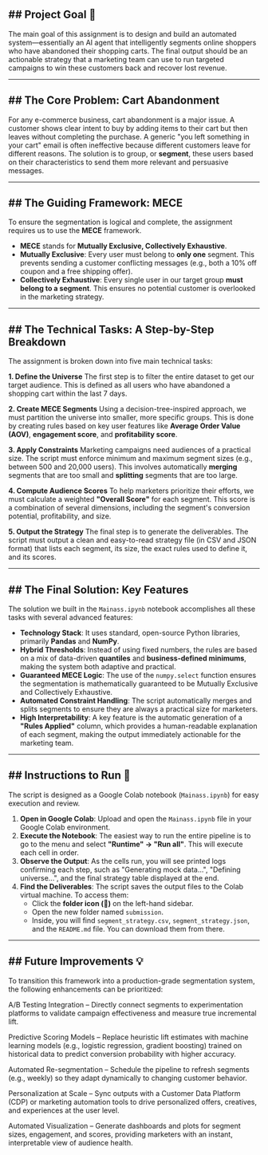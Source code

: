 
## ## Project Goal 🎯

The main goal of this assignment is to design and build an automated system—essentially an AI agent that intelligently segments online shoppers who have abandoned their shopping carts. The final output should be an actionable strategy that a marketing team can use to run targeted campaigns to win these customers back and recover lost revenue.

---
## ## The Core Problem: Cart Abandonment

For any e-commerce business, cart abandonment is a major issue. A customer shows clear intent to buy by adding items to their cart but then leaves without completing the purchase. A generic "you left something in your cart" email is often ineffective because different customers leave for different reasons. The solution is to group, or **segment**, these users based on their characteristics to send them more relevant and persuasive messages.

---
## ## The Guiding Framework: MECE

To ensure the segmentation is logical and complete, the assignment requires us to use the **MECE** framework.

* **MECE** stands for **Mutually Exclusive, Collectively Exhaustive**.
* **Mutually Exclusive**: Every user must belong to **only one** segment. This prevents sending a customer conflicting messages (e.g., both a 10% off coupon and a free shipping offer).
* **Collectively Exhaustive**: Every single user in our target group **must belong to a segment**. This ensures no potential customer is overlooked in the marketing strategy.

---
## ## The Technical Tasks: A Step-by-Step Breakdown

The assignment is broken down into five main technical tasks:

**1. Define the Universe**
The first step is to filter the entire dataset to get our target audience. This is defined as all users who have abandoned a shopping cart within the last 7 days.

**2. Create MECE Segments**
Using a decision-tree-inspired approach, we must partition the universe into smaller, more specific groups. This is done by creating rules based on key user features like **Average Order Value (AOV)**, **engagement score**, and **profitability score**.

**3. Apply Constraints**
Marketing campaigns need audiences of a practical size. The script must enforce minimum and maximum segment sizes (e.g., between 500 and 20,000 users). This involves automatically **merging** segments that are too small and **splitting** segments that are too large.

**4. Compute Audience Scores**
To help marketers prioritize their efforts, we must calculate a weighted **"Overall Score"** for each segment. This score is a combination of several dimensions, including the segment's conversion potential, profitability, and size.

**5. Output the Strategy**
The final step is to generate the deliverables. The script must output a clean and easy-to-read strategy file (in CSV and JSON format) that lists each segment, its size, the exact rules used to define it, and its scores.

---
## ## The Final Solution: Key Features

The solution we built in the `Mainass.ipynb` notebook accomplishes all these tasks with several advanced features:

* **Technology Stack**: It uses standard, open-source Python libraries, primarily **Pandas** and **NumPy**.
* **Hybrid Thresholds**: Instead of using fixed numbers, the rules are based on a mix of data-driven **quantiles** and **business-defined minimums**, making the system both adaptive and practical.
* **Guaranteed MECE Logic**: The use of the `numpy.select` function ensures the segmentation is mathematically guaranteed to be Mutually Exclusive and Collectively Exhaustive.
* **Automated Constraint Handling**: The script automatically merges and splits segments to ensure they are always a practical size for marketers.
* **High Interpretability**: A key feature is the automatic generation of a **"Rules Applied"** column, which provides a human-readable explanation of each segment, making the output immediately actionable for the marketing team.

---
## ## Instructions to Run 🚀

The script is designed as a Google Colab notebook (`Mainass.ipynb`) for easy execution and review.

1.  **Open in Google Colab**: Upload and open the `Mainass.ipynb` file in your Google Colab environment.
2.  **Execute the Notebook**: The easiest way to run the entire pipeline is to go to the menu and select **"Runtime" -> "Run all"**. This will execute each cell in order.
3.  **Observe the Output**: As the cells run, you will see printed logs confirming each step, such as "Generating mock data...", "Defining universe...", and the final strategy table displayed at the end.
4.  **Find the Deliverables**: The script saves the output files to the Colab virtual machine. To access them:
    * Click the **folder icon (📁)** on the left-hand sidebar.
    * Open the new folder named `submission`.
    * Inside, you will find `segment_strategy.csv`, `segment_strategy.json`, and the `README.md` file. You can download them from there.

---
## ## Future Improvements 💡

To transition this framework into a production-grade segmentation system, the following enhancements can be prioritized:

A/B Testing Integration – Directly connect segments to experimentation platforms to validate campaign effectiveness and measure true incremental lift.

Predictive Scoring Models – Replace heuristic lift estimates with machine learning models (e.g., logistic regression, gradient boosting) trained on historical data to predict conversion probability with higher accuracy.

Automated Re-segmentation – Schedule the pipeline to refresh segments (e.g., weekly) so they adapt dynamically to changing customer behavior.

Personalization at Scale – Sync outputs with a Customer Data Platform (CDP) or marketing automation tools to drive personalized offers, creatives, and experiences at the user level.

Automated Visualization – Generate dashboards and plots for segment sizes, engagement, and scores, providing marketers with an instant, interpretable view of audience health.
